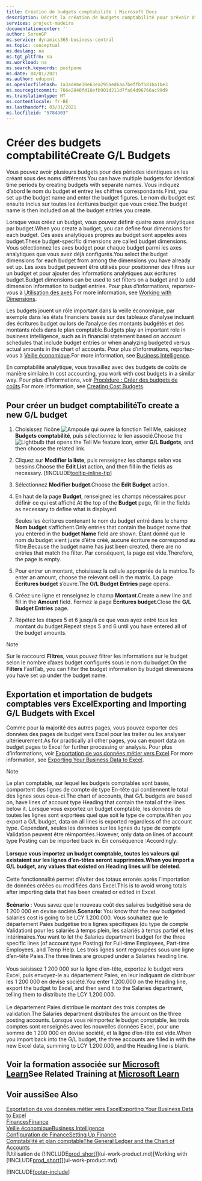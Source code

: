 ```yaml
---
title: Création de budgets comptabilité | Microsoft Docs
description: Décrit la création de budgets comptabilité pour prévoir différentes activités financières et affecter des axes analytiques à des fins de veille économique.
services: project-madeira
documentationcenter: ''
author: SorenGP
ms.service: dynamics365-business-central
ms.topic: conceptual
ms.devlang: na
ms.tgt_pltfrm: na
ms.workload: na
ms.search.keywords: postpone
ms.date: 04/01/2021
ms.author: edupont
ms.openlocfilehash: 1a3adebe30e63ea295aed6aa7beffbf581ba1be3
ms.sourcegitcommit: 766e2840fd16efb901d211d7fa64d96766ac99d9
ms.translationtype: HT
ms.contentlocale: fr-BE
ms.lasthandoff: 03/31/2021
ms.locfileid: "5784903"
---
```

# <a name="create-gl-budgets"></a><span data-ttu-id="82137-103">Créer des budgets comptabilité</span><span class="sxs-lookup"><span data-stu-id="82137-103">Create G/L Budgets</span></span>
<span data-ttu-id="82137-104">Vous pouvez avoir plusieurs budgets pour des périodes identiques en les créant sous des noms différents.</span><span class="sxs-lookup"><span data-stu-id="82137-104">You can have multiple budgets for identical time periods by creating budgets with separate names.</span></span> <span data-ttu-id="82137-105">Vous indiquez d’abord le nom du budget et entrez les chiffres correspondants.</span><span class="sxs-lookup"><span data-stu-id="82137-105">First, you set up the budget name and enter the budget figures.</span></span> <span data-ttu-id="82137-106">Le nom du budget est ensuite inclus sur toutes les écritures budget que vous créez.</span><span class="sxs-lookup"><span data-stu-id="82137-106">The budget name is then included on all the budget entries you create.</span></span>  

<span data-ttu-id="82137-107">Lorsque vous créez un budget, vous pouvez définir quatre axes analytiques par budget.</span><span class="sxs-lookup"><span data-stu-id="82137-107">When you create a budget, you can define four dimensions for each budget.</span></span> <span data-ttu-id="82137-108">Ces axes analytiques propres au budget sont appelés axes budget.</span><span class="sxs-lookup"><span data-stu-id="82137-108">These budget-specific dimensions are called budget dimensions.</span></span> <span data-ttu-id="82137-109">Vous sélectionnez les axes budget pour chaque budget parmi les axes analytiques que vous avez déjà configurés.</span><span class="sxs-lookup"><span data-stu-id="82137-109">You select the budget dimensions for each budget from among the dimensions you have already set up.</span></span> <span data-ttu-id="82137-110">Les axes budget peuvent être utilisés pour positionner des filtres sur un budget et pour ajouter des informations analytiques aux écritures budget.</span><span class="sxs-lookup"><span data-stu-id="82137-110">Budget dimensions can be used to set filters on a budget and to add dimension information to budget entries.</span></span> <span data-ttu-id="82137-111">Pour plus d’informations, reportez-vous à [Utilisation des axes](finance-dimensions.md).</span><span class="sxs-lookup"><span data-stu-id="82137-111">For more information, see [Working with Dimensions](finance-dimensions.md).</span></span>

<span data-ttu-id="82137-112">Les budgets jouent un rôle important dans la veille économique, par exemple dans les états financiers basés sur des tableaux d’analyse incluant des écritures budget ou lors de l’analyse des montants budgétés et des montants réels dans le plan comptable.</span><span class="sxs-lookup"><span data-stu-id="82137-112">Budgets play an important role in business intelligence, such as in financial statement based on account schedules that include budget entries or when analyzing budgeted versus actual amounts in the chart of accounts.</span></span> <span data-ttu-id="82137-113">Pour plus d’informations, reportez-vous à [Veille économique](bi.md).</span><span class="sxs-lookup"><span data-stu-id="82137-113">For more information, see [Business Intelligence](bi.md).</span></span>

<span data-ttu-id="82137-114">En comptabilité analytique, vous travaillez avec des budgets de coûts de manière similaire.</span><span class="sxs-lookup"><span data-stu-id="82137-114">In cost accounting, you work with cost budgets in a similar way.</span></span> <span data-ttu-id="82137-115">Pour plus d’informations, voir [Procédure : Créer des budgets de coûts](finance-create-cost-budgets.md).</span><span class="sxs-lookup"><span data-stu-id="82137-115">For more information, see [Creating Cost Budgets](finance-create-cost-budgets.md).</span></span>    

## <a name="to-create-a-new-gl-budget"></a><span data-ttu-id="82137-116">Pour créer un budget comptabilité</span><span class="sxs-lookup"><span data-stu-id="82137-116">To create a new G/L budget</span></span>  
1. <span data-ttu-id="82137-117">Choisissez l’icône ![Ampoule qui ouvre la fonction Tell Me](media/ui-search/search_small.png "Dites-moi ce que vous voulez faire"), saisissez **Budgets comptabilité**, puis sélectionnez le lien associé.</span><span class="sxs-lookup"><span data-stu-id="82137-117">Choose the ![Lightbulb that opens the Tell Me feature](media/ui-search/search_small.png "Tell me what you want to do") icon, enter **G/L Budgets**, and then choose the related link.</span></span>  
2. <span data-ttu-id="82137-118">Cliquez sur **Modifier la liste**, puis renseignez les champs selon vos besoins.</span><span class="sxs-lookup"><span data-stu-id="82137-118">Choose the **Edit List** action, and then fill in the fields as necessary.</span></span> [!INCLUDE[tooltip-inline-tip](includes/tooltip-inline-tip_md.md)]  
3. <span data-ttu-id="82137-119">Sélectionnez **Modifier budget**.</span><span class="sxs-lookup"><span data-stu-id="82137-119">Choose the **Edit Budget** action.</span></span>
4. <span data-ttu-id="82137-120">En haut de la page **Budget**, renseignez les champs nécessaires pour définir ce qui est affiché.</span><span class="sxs-lookup"><span data-stu-id="82137-120">At the top of the **Budget** page, fill in the fields as necessary to define what is displayed.</span></span>  

    <span data-ttu-id="82137-121">Seules les écritures contenant le nom du budget entré dans le champ **Nom budget** s’affichent.</span><span class="sxs-lookup"><span data-stu-id="82137-121">Only entries that contain the budget name that you entered in the **budget Name** field are shown.</span></span> <span data-ttu-id="82137-122">Étant donné que le nom du budget vient juste d’être créé, aucune écriture ne correspond au filtre.</span><span class="sxs-lookup"><span data-stu-id="82137-122">Because the budget name has just been created, there are no entries that match the filter.</span></span> <span data-ttu-id="82137-123">Par conséquent, la page est vide.</span><span class="sxs-lookup"><span data-stu-id="82137-123">Therefore, the page is empty.</span></span>  
5. <span data-ttu-id="82137-124">Pour entrer un montant, choisissez la cellule appropriée de la matrice.</span><span class="sxs-lookup"><span data-stu-id="82137-124">To enter an amount, choose the relevant cell in the matrix.</span></span> <span data-ttu-id="82137-125">La page **Écritures budget** s’ouvre.</span><span class="sxs-lookup"><span data-stu-id="82137-125">The **G/L Budget Entries** page opens.</span></span>  
6. <span data-ttu-id="82137-126">Créez une ligne et renseignez le champ **Montant**.</span><span class="sxs-lookup"><span data-stu-id="82137-126">Create a new line and fill in the **Amount** field.</span></span> <span data-ttu-id="82137-127">Fermez la page **Écritures budget**.</span><span class="sxs-lookup"><span data-stu-id="82137-127">Close the **G/L Budget Entries** page.</span></span>  
7. <span data-ttu-id="82137-128">Répétez les étapes 5 et 6 jusqu’à ce que vous ayez entré tous les montant du budget.</span><span class="sxs-lookup"><span data-stu-id="82137-128">Repeat steps 5 and 6 until you have entered all of the budget amounts.</span></span>  

> [!NOTE]  
>  <span data-ttu-id="82137-129">Sur le raccourci **Filtres**, vous pouvez filtrer les informations sur le budget selon le nombre d’axes budget configurés sous le nom du budget.</span><span class="sxs-lookup"><span data-stu-id="82137-129">On the **Filters** FastTab, you can filter the budget information by budget dimensions you have set up under the budget name.</span></span>

## <a name="exporting-and-importing-gl-budgets-with-excel"></a><span data-ttu-id="82137-130">Exportation et importation de budgets comptables vers Excel</span><span class="sxs-lookup"><span data-stu-id="82137-130">Exporting and Importing G/L Budgets with Excel</span></span>
<span data-ttu-id="82137-131">Comme pour la majorité des autres pages, vous pouvez exporter des données des pages de budget vers Excel pour les traiter ou les analyser ultérieurement.</span><span class="sxs-lookup"><span data-stu-id="82137-131">As for practically all other pages, you can export data on budget pages to Excel for further processing or analysis.</span></span> <span data-ttu-id="82137-132">Pour plus d’informations, voir [Exportation de vos données métier vers Excel](about-export-data.md).</span><span class="sxs-lookup"><span data-stu-id="82137-132">For more information, see [Exporting Your Business Data to Excel](about-export-data.md).</span></span>

> [!NOTE]
> <span data-ttu-id="82137-133">Le plan comptable, sur lequel les budgets comptables sont basés, comportent des lignes de compte de type En-tête qui contiennent le total des lignes sous ceux-ci.</span><span class="sxs-lookup"><span data-stu-id="82137-133">The chart of accounts, that G/L budgets are based on, have lines of account type Heading that contain the total of the lines below it.</span></span> <span data-ttu-id="82137-134">Lorsque vous exportez un budget comptable, les données de toutes les lignes sont exportées quel que soit le type de compte.</span><span class="sxs-lookup"><span data-stu-id="82137-134">When you export a G/L budget, data on all lines is exported regardless of the account type.</span></span> <span data-ttu-id="82137-135">Cependant, seules les données sur les lignes du type de compte Validation peuvent être réimportées.</span><span class="sxs-lookup"><span data-stu-id="82137-135">However, only data on lines of account type Posting can be imported back in.</span></span> <span data-ttu-id="82137-136">En conséquence :</span><span class="sxs-lookup"><span data-stu-id="82137-136">Accordingly:</span></span> <br /><br /> <span data-ttu-id="82137-137">**Lorsque vous importez un budget comptable, toutes les valeurs qui existaient sur les lignes d’en-têtes seront supprimées.**</span><span class="sxs-lookup"><span data-stu-id="82137-137">**When you import a G/L budget, any values that existed on Heading lines will be deleted.**</span></span> <br /><br /> <span data-ttu-id="82137-138">Cette fonctionnalité permet d’éviter des totaux erronés après l’importation de données créées ou modifiées dans Excel.</span><span class="sxs-lookup"><span data-stu-id="82137-138">This is to avoid wrong totals after importing data that has been created or edited in Excel.</span></span><br /><br /> <span data-ttu-id="82137-139">**Scénario** : Vous savez que le nouveau coût des salaires budgétisé sera de 1 200 000 en devise société.</span><span class="sxs-lookup"><span data-stu-id="82137-139">**Scenario**: You know that the new budgeted salaries cost is going to be LCY 1.200.000.</span></span> <span data-ttu-id="82137-140">Vous souhaitez que le département Paies budgétise trois lignes spécifiques (du type de compte Validation) pour les salariés à temps plein, les salariés à temps partiel et les intérimaires.</span><span class="sxs-lookup"><span data-stu-id="82137-140">You want to let the Salaries department budget for the three specific lines (of account type Posting) for Full-time Employees, Part-time Employees, and Temp Help.</span></span> <span data-ttu-id="82137-141">Les trois lignes sont regroupées sous une ligne d’en-tête Paies.</span><span class="sxs-lookup"><span data-stu-id="82137-141">The three lines are grouped under a Salaries heading line.</span></span><br /><br /><span data-ttu-id="82137-142">Vous saisissez 1 200 000 sur la ligne d’en-tête, exportez le budget vers Excel, puis envoyez-le au département Paies, en leur indiquant de distribuer les 1 200 000 en devise société.</span><span class="sxs-lookup"><span data-stu-id="82137-142">You enter 1.200.000 on the Heading line, export the budget to Excel, and then send it to the Salaries department, telling them to distribute the LCY 1.200.000.</span></span><br /><br /> <span data-ttu-id="82137-143">Le département Paies distribue le montant des trois comptes de validation.</span><span class="sxs-lookup"><span data-stu-id="82137-143">The Salaries department distributes the amount on the three posting accounts.</span></span> <span data-ttu-id="82137-144">Lorsque vous réimportez le budget comptable, les trois comptes sont renseignés avec les nouvelles données Excel, pour une somme de 1 200 000 en devise société, et la ligne d’en-tête est vide.</span><span class="sxs-lookup"><span data-stu-id="82137-144">When you import back into the G/L budget, the three accounts are filled in with the new Excel data, summing to LCY 1.200.000, and the Heading line is blank.</span></span>

## <a name="see-related-training-at-microsoft-learn"></a><span data-ttu-id="82137-145">Voir la formation associée sur [Microsoft Learn](/learn/modules/budgets-exchange-rates-dynamics-365-business-central/index)</span><span class="sxs-lookup"><span data-stu-id="82137-145">See Related Training at [Microsoft Learn](/learn/modules/budgets-exchange-rates-dynamics-365-business-central/index)</span></span>

## <a name="see-also"></a><span data-ttu-id="82137-146">Voir aussi</span><span class="sxs-lookup"><span data-stu-id="82137-146">See Also</span></span>
[<span data-ttu-id="82137-147">Exportation de vos données métier vers Excel</span><span class="sxs-lookup"><span data-stu-id="82137-147">Exporting Your Business Data to Excel</span></span>](about-export-data.md)  
[<span data-ttu-id="82137-148">Finances</span><span class="sxs-lookup"><span data-stu-id="82137-148">Finance</span></span>](finance.md)  
[<span data-ttu-id="82137-149">Veille économique</span><span class="sxs-lookup"><span data-stu-id="82137-149">Business Intelligence</span></span>](bi.md)  
[<span data-ttu-id="82137-150">Configuration de Finance</span><span class="sxs-lookup"><span data-stu-id="82137-150">Setting Up Finance</span></span>](finance-setup-finance.md)  
[<span data-ttu-id="82137-151">Comptabilité et plan comptable</span><span class="sxs-lookup"><span data-stu-id="82137-151">The General Ledger and the Chart of Accounts</span></span>](finance-general-ledger.md)  
<span data-ttu-id="82137-152">[Utilisation de [!INCLUDE[prod_short](includes/prod_short.md)]](ui-work-product.md)</span><span class="sxs-lookup"><span data-stu-id="82137-152">[Working with [!INCLUDE[prod_short](includes/prod_short.md)]](ui-work-product.md)</span></span>  


[!INCLUDE[footer-include](includes/footer-banner.md)]